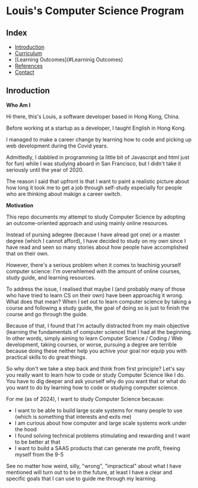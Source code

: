 # Louis's Computer Science Program

## Index

- [Introduction](#Introducton)
- [Curriculum](#Curriculum)
- [Learning Outcomes](#Learninig Outcomes)
- [References](#References)
- [Contact](#Contact)

## Inroduction

**Who Am I**

Hi there, this's Louis, a software developer based in Hong Kong, China.

Before working at a startup as a developer, I taught English in Hong Kong.

I managed to make a career change by learning how to code and picking up web development during the Covid years.

Admittedly, I dabbled in programming (a little bit of Javascript and html just for fun) while I was studying aboard in San Francisco, but I didn't take it seriously until the year of 2020.

The reason I said that upfront is that I want to paint a realistic picture about how long it took me to get a job through self-study especially for people who are thinking about makign a career switch.

**Motivation**

This repo documents my attempt to study Computer Science by adopting an outcome-oriented approach and using mainly online resources.

Instead of pursing adegree (because I have alread got one) or a master degree (which I cannot afford), I have decided to study on my own since I have read and seen so many stories about how people have accomplished that on their own.

However, there's a serious problem when it comes to teachinig yourself computer science: I'm overwhlemed with the amount of online courses, study guide, and learning resources.

To address the issue, I realised that maybe I (and probably many of those who have tried to learn CS on their own) have been approachig it wrong. What does that mean? When I set out to learn computer science by taking a course and following a study guide, the goal of doing so is just to finish the course and go through the guide.

Because of that, I found that I'm actaully distracted from my main objective (learning the fundamentals of computer science) that I had at the beginning. In other words, simply aiming to learn Computer Science / Coding / Web development, taking courses, or worse, pursuing a degree are terrible because doing these neither help you achive your goal nor equip you with practical skills to do great things.

So why don't we take a step back and think from first principle? Let's say you really want to learn how to code or study Computer Science like I do. You have to dig deeper and ask yourself why do you want that or what do you want to do by learning how to code or studying computer science.

For me (as of 2024), I want to study Computer Science because:

- I want to be able to build large scale systems for many people to use (which is something that interests and exits me)
- I am curious about how computer and large scale systems work under the hood
- I found solving technical problems stimulating and rewarding and I want to be better at that
- I want to build a SAAS products that can generate me profit, freeing myself from the 9-5

See no matter how weird, silly, "wrong", "impractical" about what I have mentioned will turn out to be in the future, at least I have a clear and specific goals that I can use to guide me through my learning.
